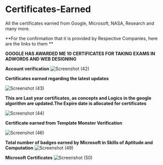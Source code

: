 # Certificates-Earned
All the certificates earned from Google, Microsoft, NASA, Research and many more.

**For the confirmation that it is provided by Respective Companies, here are the links to them **

**GOOGLE HAS AWARDED ME 10 CERTIFICATES FOR TAKING EXAMS IN ADWORDS AND WEB DESIGNING**

**Account verification**
![Screenshot (42)](https://user-images.githubusercontent.com/39979024/65828521-630af380-e2b9-11e9-9b0b-f92a80e56142.png)

**Certificates earned regarding the latest updates**

![Screenshot (43)](https://user-images.githubusercontent.com/39979024/65828525-64d4b700-e2b9-11e9-8eb3-db33f13bf948.png)

**This are Last year certificates, as concepts and Logics in the google algorithm are updated.The Expire date is allocated for certificates**

![Screenshot (44)](https://user-images.githubusercontent.com/39979024/65828527-67371100-e2b9-11e9-815b-6cf8c5745465.png)


**Certificate earned from Template Monster Verification**

![Screenshot (46)](https://user-images.githubusercontent.com/39979024/65828769-22f94000-e2bc-11e9-8b3a-df95aadd3ffa.png)


**Total number of badges earned by Microsoft in Skills of Aptitude and Computation**
![Screenshot (49)](https://user-images.githubusercontent.com/39979024/65828868-47095100-e2bd-11e9-942d-c8f7802803f5.png)


**Microsoft Certificates**
![Screenshot (50)](https://user-images.githubusercontent.com/39979024/65828881-63a58900-e2bd-11e9-895b-115f39a1b602.png)




